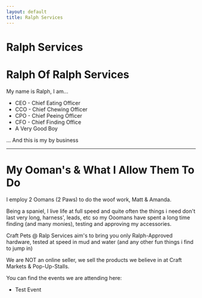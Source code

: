 ```yaml
---
layout: default
title: Ralph Services
---
```


# Ralph Services

# Ralph Of Ralph Services
My name is Ralph, I am...

 - CEO - Chief Eating Officer
 - CCO - Chief Chewing Officer
 - CPO - Chief Peeing Officer
 - CFO - Chief Finding Office
 - A Very Good Boy


... And this is my by business 

---
# My Ooman's & What I Allow Them To Do

I employ 2 Oomans (2 Paws) to do the woof work, Matt & Amanda.

Being a spaniel, I live life at full speed and quite often the things i need don't last very long, harness', leads, etc so my Ooomans have spent a long time finding (and many monies), testing and approving my accessories.

Craft Pets @ Ralp Services aim's to bring you only Ralph-Approved hardware, tested at speed in mud and water (and any other fun things i find to jump in)

We are NOT an online seller, we sell the products we believe in at Craft Markets & Pop-Up-Stalls.

You can find the events we are attending here:
 - Test Event

